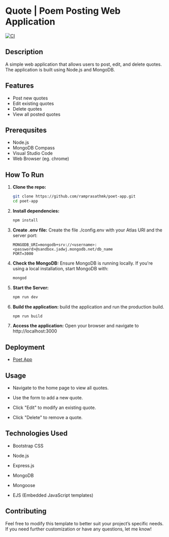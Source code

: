 # Quote | Poem Posting Web Application

[![CI](https://github.com/ramprasathmk/poet-app/actions/workflows/poet-app_test.yml/badge.svg)](https://github.com/ramprasathmk/poet-app/actions/workflows/poet-app_test.yml)

## Description

A simple web application that allows users to post, edit, and delete quotes. The application is built using Node.js and MongoDB.


## Features

- Post new quotes
- Edit existing quotes
- Delete quotes
- View all posted quotes


## Prerequsites

- Node.js
- MongoDB Compass
- Visual Studio Code
- Web Browser (eg. chrome)


## How To Run

1. **Clone the repo:**
    ```bash
    git clone https://github.com/ramprasathmk/poet-app.git
    cd poet-app
    ```

2. **Install dependencies:**
    ```bash
    npm install
    ```

3. **Create .env file:** Create the file ./config.env with your Atlas URI and the server port:
    ```text
    MONGODB_URI=mongodb+srv://<username>:<password>@sandbox.jadwj.mongodb.net/db_name
    PORT=3000
    ```

4. **Check the MongoDB:** Ensure MongoDB is running locally. If you're using a local installation, start MongoDB with:
    ```bash
    mongod
    ```

5. **Start the Server:**
    ```bash
    npm run dev
    ```

6. **Build the application:** build the application and run the production build.
    ```bash
    npm run build
    ```

7. **Access the application:** Open your browser and navigate to http://localhost:3000


## Deployment

 - [Poet App](https://poet-app.onrender.com/)


## Usage

- Navigate to the home page to view all quotes.

- Use the form to add a new quote.

- Click "Edit" to modify an existing quote.

- Click "Delete" to remove a quote.


## Technologies Used

- Bootstrap CSS

- Node.js

- Express.js

- MongoDB

- Mongoose

- EJS (Embedded JavaScript templates)


## Contributing

Feel free to modify this template to better suit your project’s specific needs. If you need further customization or have any questions, let me know!
